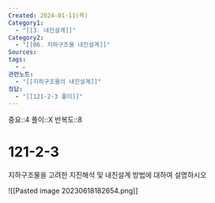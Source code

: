 ```yaml
---
Created: 2024-01-11(목)
Category1:
  - "[[3. 내진설계]]"
Category2:
  - "[[06. 지하구조물 내진설계]]"
Sources: 
tags:
  - ✏️
관련노트:
  - "[[지하구조물의 내진설계]]"
정답:
  - "[[121-2-3 풀이]]"
---
```

중요::4
풀이::X
반복도::8

# 121-2-3

지하구조물을 고려한 지진해석 및 내진설계 방법에 대하여 설명하시오

![[Pasted image 20230618182654.png]]